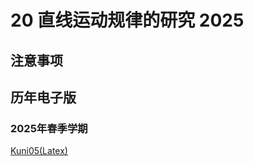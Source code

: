 # 20 直线运动规律的研究 2025

## 注意事项


## 历年电子版



### 2025年春季学期

[Kuni05(Latex)](https://github.com/Kuni05/SUSTech-PHY104B/tree/main/2025/%E6%8A%A5%E5%91%8A/20%20%E7%9B%B4%E7%BA%BF%E8%BF%90%E5%8A%A8%E8%A7%84%E5%BE%8B%E7%9A%84%E7%A0%94%E7%A9%B62025 )